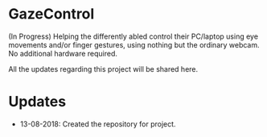 # GazeControl
(In Progress) Helping the differently abled control their PC/laptop using eye movements and/or finger gestures, using nothing but the ordinary webcam. No additional hardware required.

All the updates regarding this project will be shared here.

# Updates
- 13-08-2018: Created the repository for project.

